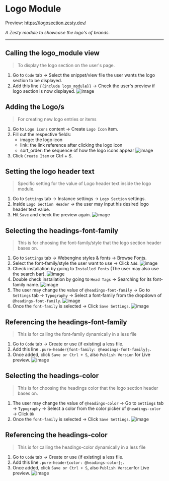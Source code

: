 # Logo Module

Preview: https://logosection.zesty.dev/

*A Zesty module to showcase the logo's of brands.*

------------------------------------
## Calling the logo_module view
> To display the logo section on the user's page.
1. Go to `Code` tab -> Select the snippet/view file the user wants the logo section to be displayed.
2. Add this line `{{include logo_module}}` -> Check the user's preview if logo section is now displayed.
![image](https://user-images.githubusercontent.com/114006998/213473363-3556abcb-8bf5-4a6b-9c08-5650acacb475.png)

## Adding the Logo/s
> For creating new logo entries or items
1. Go to `Logo icons` content -> Create `Logo Icon` item.
2. Fill out the respective fields: 
      - image: the logo icon
      - link: the link reference after clicking the logo icon
      - sort_order: the sequence of how the logo icons appear
![image](https://user-images.githubusercontent.com/114006998/213470878-a26c93d7-cfed-46d9-ac41-144ceb0eff33.png)
3. Click `Create Item` or Ctrl + S.

## Setting the logo header text
> Specific setting for the value of Logo header text inside the logo module.
1. Go to `Settings` tab -> Instance settings -> `Logo Section` settings.
2. Inside `Logo Section Header` -> the user may input his desired logo header text value.
3. Hit `Save` and check the preview again. 
![image](https://user-images.githubusercontent.com/114006998/213514976-89c723bc-3209-4b76-9673-9bcfe90027f6.png)

## Selecting the headings-font-family
> This is for choosing the font-family/style that the logo section header bases on.
1. Go to  `Settings` tab -> Webengine styles & fonts -> Browse Fonts.
2. Select the font-family/style the user want to use -> Click `Add`.
![image](https://user-images.githubusercontent.com/114006998/213472234-6f00b6ac-a97d-4604-8fce-55c1eb5ccd0d.png)
3. Check installation by going to `Installed Fonts` (The user may also use the search bar).
![image](https://user-images.githubusercontent.com/114006998/213472491-17d6803c-0a0d-4fd2-a24d-886c7a0eaf74.png)
4. Double check installation by going to `Head Tags` -> Searching for its font-family name. 
![image](https://user-images.githubusercontent.com/114006998/213518154-c01aac92-14ee-4998-990b-2ebd36fa0b13.png)
5. The user may change the value of `@headings-font-family` -> Go to `Settings` tab -> `Typography` -> Select a font-family from the dropdown of `@headings-font-family`.
![image](https://user-images.githubusercontent.com/114006998/213710884-c307ec55-7754-4557-9c70-6ecded7f8ad0.png)
6. Once the `font-family` is selected -> Click `Save Settings`. 
![image](https://user-images.githubusercontent.com/114006998/213712018-485dc038-f1bf-4202-ae11-169ec63d5dcb.png)

## Referencing the headings-font-family
> This is for calling  the font-family dynamically in a less file 
1. Go to `Code` tab -> Create or use (if existing) a less file.
2. Add this line `.pure-header{font-family: @headings-font-family};`.
3. Once added, click `Save or Ctrl + S`, also `Publish Version` for Live preview.
![image](https://user-images.githubusercontent.com/114006998/213716820-7e73f050-04d3-4f15-9c4c-bb2cdd14837b.png)

## Selecting the headings-color
> This is for choosing the headings color that the logo section header bases on.
1. The user may change the value of `@headings-color` -> Go to `Settings` tab -> `Typography` -> Select a color from the color picker of `@headings-color` -> Click `Ok`
2. Once the `font-family` is selected -> Click `Save Settings`. 
![image](https://user-images.githubusercontent.com/114006998/213713353-e10ae023-87be-4ba2-8af9-a9c11a6a212d.png)

## Referencing the headings-color
> This is for calling the headings-color dynamically in a less file
1. Go to `Code` tab -> Create or use (if existing) a less file.
2. Add this line `.pure-header{color: @headings-color};`.
3. Once added, click `Save or Ctrl + S`, also `Publish Version`for Live preview.
![image](https://user-images.githubusercontent.com/114006998/213715070-436a236e-90f8-450c-9a39-60dab3a164f5.png)
